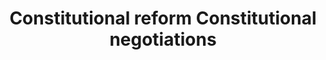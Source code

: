 ---
title: Constitutional reform Constitutional negotiations 
longTitle: 'Constitutional reform, Constitutional negotiations, Constitutional accord, Constitution act'
tags:
- gccommon
use:
- "[[Constitution]]"
---